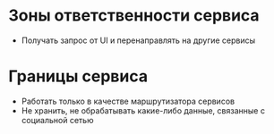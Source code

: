 # Зоны ответственности сервиса
- Получать запрос от UI и перенаправлять на другие сервисы

# Границы сервиса
- Работать только в качестве маршрутизатора сервисов
- Не хранить, не обрабатывать какие-либо данные, связанные с социальной сетью
